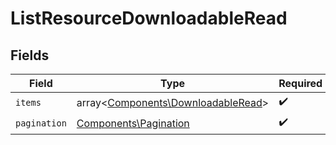 # ListResourceDownloadableRead


## Fields

| Field                                                                             | Type                                                                              | Required                                                                          | Description                                                                       |
| --------------------------------------------------------------------------------- | --------------------------------------------------------------------------------- | --------------------------------------------------------------------------------- | --------------------------------------------------------------------------------- |
| `items`                                                                           | array<[Components\DownloadableRead](../../Models/Components/DownloadableRead.md)> | :heavy_check_mark:                                                                | N/A                                                                               |
| `pagination`                                                                      | [Components\Pagination](../../Models/Components/Pagination.md)                    | :heavy_check_mark:                                                                | N/A                                                                               |